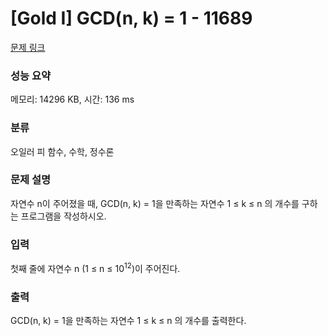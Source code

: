 # [Gold I] GCD(n, k) = 1 - 11689 

[문제 링크](https://www.acmicpc.net/problem/11689) 

### 성능 요약

메모리: 14296 KB, 시간: 136 ms

### 분류

오일러 피 함수, 수학, 정수론

### 문제 설명

<p>자연수 n이 주어졌을 때, GCD(n, k) = 1을 만족하는 자연수 1 ≤ k ≤ n 의 개수를 구하는 프로그램을 작성하시오.</p>

### 입력 

 <p>첫째 줄에 자연수 n (1 ≤ n ≤ 10<sup>12</sup>)이 주어진다.</p>

### 출력 

 <p>GCD(n, k) = 1을 만족하는 자연수 1 ≤ k ≤ n 의 개수를 출력한다.</p>

